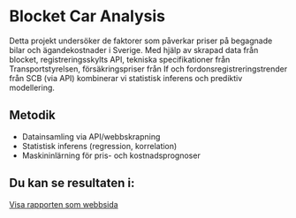 # Blocket Car Analysis

Detta projekt undersöker de faktorer som påverkar priser på begagnade bilar och ägandekostnader i Sverige. Med hjälp av skrapad data från blocket, registreringsskylts API, tekniska specifikationer från Transportstyrelsen, försäkringspriser från If och fordonsregistreringstrender från SCB (via API) kombinerar vi statistisk inferens och prediktiv modellering.

## Metodik
- Datainsamling via API/webbskrapning
- Statistisk inferens (regression, korrelation)
- Maskininlärning för pris- och kostnadsprognoser

## Du kan se resultaten i:
<a href="https://ditt-användarnamn.github.io/ditt-repo-namn/Cars_final.html" target="_blank">Visa rapporten som webbsida</a>
